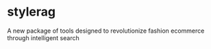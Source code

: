 # stylerag
A new package of tools designed to revolutionize fashion ecommerce through intelligent search
